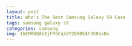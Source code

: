 ```yaml
---
layout: post
title: Who's The Best Samsung Galaxy S9 Case
tags: samsung galaxy s9
categories: samsung
img: 1hEMRUQAbXjFRSCq2dYZB90EAt3SBUxBx
---
```

